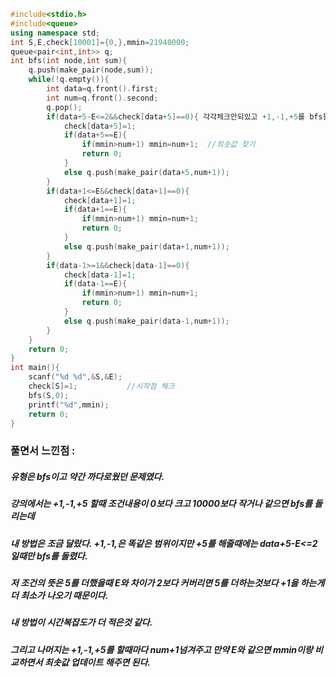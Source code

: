 ```cpp
#include<stdio.h>
#include<queue>
using namespace std;
int S,E,check[10001]={0,},mmin=21940000;
queue<pair<int,int>> q;
int bfs(int node,int sum){
	q.push(make_pair(node,sum));
	while(!q.empty()){
		int data=q.front().first;
		int num=q.front().second;
		q.pop();
		if(data+5-E<=2&&check[data+5]==0){ 각각체크안되있고 +1,-1,+5를 bfs돌림
			check[data+5]=1;
			if(data+5==E){
				if(mmin>num+1) mmin=num+1;  //최솟값 찾기
				return 0;
			}
			else q.push(make_pair(data+5,num+1));
		}
		if(data+1<=E&&check[data+1]==0){
			check[data+1]=1;
			if(data+1==E){
				if(mmin>num+1) mmin=num+1;
				return 0;
			}
			else q.push(make_pair(data+1,num+1));
		}
		if(data-1>=1&&check[data-1]==0){
			check[data-1]=1;
			if(data-1==E){
				if(mmin>num+1) mmin=num+1;
				return 0;
			}
			else q.push(make_pair(data-1,num+1));
		}
	}
	return 0;
}
int main(){
	scanf("%d %d",&S,&E);
	check[S]=1;           //시작점 체크
	bfs(S,0);
	printf("%d",mmin);
	return 0;
}
```

### 풀면서 느낀점 :
##### 유형은 bfs이고 약간 까다로웠던 문제였다.
##### 강의에서는 +1,-1,+5 할때 조건내용이 0보다 크고 10000보다 작거나 같으면 bfs를 돌리는데
##### 내 방법은 조금 달랐다. +1,-1,은 똑같은 범위이지만 +5를 해줄때에는 data+5-E<=2일때만 bfs를 돌렸다.
##### 저 조건의 뜻은 5를 더했을때 E와 차이가 2보다 커버리면 5를 더하는것보다 +1을 하는게 더 최소가 나오기 때문이다.
##### 내 방법이 시간복잡도가 더 적은것 같다.
##### 그리고 나머지는 +1,-1,+5를 할때마다 num+1넘겨주고 만약 E와 같으면 mmin이랑 비교하면서 최솟값 업데이트 해주면 된다.

